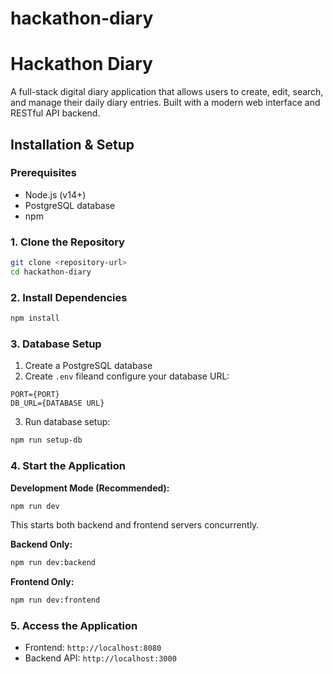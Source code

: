# hackathon-diary

# Hackathon Diary

A full-stack digital diary application that allows users to create, edit, search, and manage their daily diary entries. Built with a modern web interface and RESTful API backend.


## Installation & Setup

### Prerequisites
- Node.js (v14+)
- PostgreSQL database
- npm 

### 1. Clone the Repository
```bash
git clone <repository-url>
cd hackathon-diary
```

### 2. Install Dependencies
```bash
npm install
```

### 3. Database Setup
1. Create a PostgreSQL database
2. Create `.env`  fileand configure your database URL:
```env
PORT={PORT}
DB_URL={DATABASE URL}
```

3. Run database setup:
```bash
npm run setup-db
```

### 4. Start the Application

**Development Mode (Recommended):**
```bash
npm run dev
```
This starts both backend and frontend servers concurrently.

**Backend Only:**
```bash
npm run dev:backend
```

**Frontend Only:**
```bash
npm run dev:frontend
```

### 5. Access the Application
- Frontend: `http://localhost:8080`
- Backend API: `http://localhost:3000`







